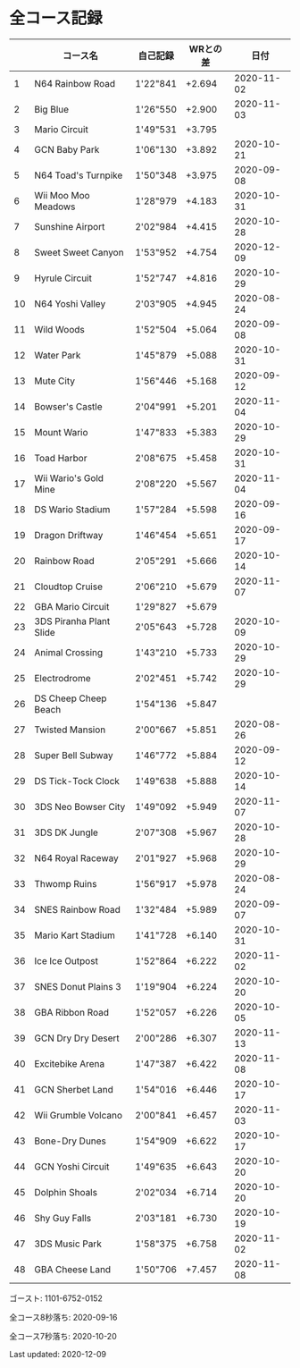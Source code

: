 # 全コース記録

||コース名|自己記録|WRとの差|日付
|--|--|--|--|--|
|1|N64 Rainbow Road|1'22"841|+2.694|2020-11-02|
|2|Big Blue|1'26"550|+2.900|2020-11-03|
|3|Mario Circuit|1'49"531|+3.795||
|4|GCN Baby Park|1'06"130|+3.892|2020-10-21|
|5|N64 Toad's Turnpike|1'50"348|+3.975|2020-09-08|
|6|Wii Moo Moo Meadows|1'28"979|+4.183|2020-10-31|
|7|Sunshine Airport|2'02"984|+4.415|2020-10-28|
|8|Sweet Sweet Canyon|1'53"952|+4.754|2020-12-09|
|9|Hyrule Circuit|1'52"747|+4.816|2020-10-29|
|10|N64 Yoshi Valley|2'03"905|+4.945|2020-08-24|
|11|Wild Woods|1'52"504|+5.064|2020-09-08|
|12|Water Park|1'45"879|+5.088|2020-10-31|
|13|Mute City|1'56"446|+5.168|2020-09-12|
|14|Bowser's Castle|2'04"991|+5.201|2020-11-04|
|15|Mount Wario|1'47"833|+5.383|2020-10-29|
|16|Toad Harbor|2'08"675|+5.458|2020-10-31|
|17|Wii Wario's Gold Mine|2'08"220|+5.567|2020-11-04|
|18|DS Wario Stadium|1'57"284|+5.598|2020-09-16|
|19|Dragon Driftway|1'46"454|+5.651|2020-09-17|
|20|Rainbow Road|2'05"291|+5.666|2020-10-14|
|21|Cloudtop Cruise|2'06"210|+5.679|2020-11-07|
|22|GBA Mario Circuit|1'29"827|+5.679||
|23|3DS Piranha Plant Slide|2'05"643|+5.728|2020-10-09|
|24|Animal Crossing|1'43"210|+5.733|2020-10-29|
|25|Electrodrome|2'02"451|+5.742|2020-10-29|
|26|DS Cheep Cheep Beach|1'54"136|+5.847||
|27|Twisted Mansion|2'00"667|+5.851|2020-08-26|
|28|Super Bell Subway|1'46"772|+5.884|2020-09-12|
|29|DS Tick-Tock Clock|1'49"638|+5.888|2020-10-14|
|30|3DS Neo Bowser City|1'49"092|+5.949|2020-11-07|
|31|3DS DK Jungle|2'07"308|+5.967|2020-10-28|
|32|N64 Royal Raceway|2'01"927|+5.968|2020-10-29|
|33|Thwomp Ruins|1'56"917|+5.978|2020-08-24|
|34|SNES Rainbow Road|1'32"484|+5.989|2020-09-07|
|35|Mario Kart Stadium|1'41"728|+6.140|2020-10-31|
|36|Ice Ice Outpost|1'52"864|+6.222|2020-11-02|
|37|SNES Donut Plains 3|1'19"904|+6.224|2020-10-20|
|38|GBA Ribbon Road|1'52"057|+6.226|2020-10-05|
|39|GCN Dry Dry Desert|2'00"286|+6.307|2020-11-13|
|40|Excitebike Arena|1'47"387|+6.422|2020-11-08|
|41|GCN Sherbet Land|1'54"016|+6.446|2020-10-17|
|42|Wii Grumble Volcano|2'00"841|+6.457|2020-11-03|
|43|Bone-Dry Dunes|1'54"909|+6.622|2020-10-17|
|44|GCN Yoshi Circuit|1'49"635|+6.643|2020-10-20|
|45|Dolphin Shoals|2'02"034|+6.714|2020-10-20|
|46|Shy Guy Falls|2'03"181|+6.730|2020-10-19|
|47|3DS Music Park|1'58"375|+6.758|2020-11-02|
|48|GBA Cheese Land|1'50"706|+7.457|2020-11-08|

ゴースト: 1101-6752-0152

全コース8秒落ち: 2020-09-16

全コース7秒落ち: 2020-10-20

Last updated: 2020-12-09
